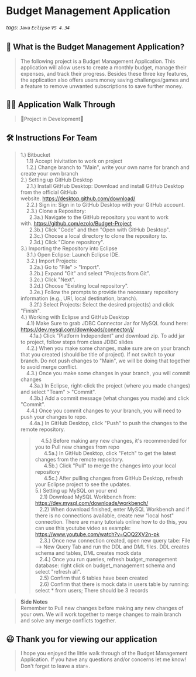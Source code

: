 # Budget Management Application

###### tags: `Java` `Eclipse` `VS 4.34`

## 📝 What is the Budget Management Application?
> The following project is a Budget Management Application. This application will allow users to create a monthly budget, manage their expenses, and track their progress.
> Besides these three key features, the application also offers users money saving challenges/games and a feature to remove unwanted subscriptions to save further money. 

## 👩‍🏫 Application Walk Through
> 🚧Project in Development🚧

## 🛠️ Instructions For Team 
>1.) Bitbucket<br>
>&nbsp;&nbsp;&nbsp; 1.1) Accept Inivitation to work on project<br>
>&nbsp;&nbsp;&nbsp; 1.2.) Change branch to "Main", write your own name for branch and create your own branch<br>
>2.) Setting up GitHub Desktop <br>
>&nbsp;&nbsp;&nbsp; 2.1.) Install GitHub Desktop: Download and install GitHub Desktop from the official GitHub website. https://desktop.github.com/download/<br>
>&nbsp;&nbsp;&nbsp; 2.2.) Sign in: Sign in to GitHub Desktop with your GitHub account. <br>
>&nbsp;&nbsp;&nbsp; 2.3.) Clone a Repository:<br>
>&nbsp;&nbsp;&nbsp;&nbsp;&nbsp; 2.3a.) Navigate to the GitHub repository you want to work with. https://github.com/ezolo/Budget-Project<br>
>&nbsp;&nbsp;&nbsp;&nbsp;&nbsp; 2.3b.) Click "Code" and then "Open with GitHub Desktop".<br>
>&nbsp;&nbsp;&nbsp;&nbsp;&nbsp; 2.3c.) Choose a local directory to clone the repository to.<br>
>&nbsp;&nbsp;&nbsp;&nbsp;&nbsp; 2.3d.) Click "Clone repository".<br>
> 3.)  Importing the Repository into Eclipse <br>
>&nbsp;&nbsp;&nbsp; 3.1.) Open Eclipse: Launch Eclipse IDE.<br>
>&nbsp;&nbsp;&nbsp; 3.2.) Import Projects:<br>
>&nbsp;&nbsp;&nbsp;&nbsp;&nbsp; 3.2a.) Go to "File" > "Import".<br>
>&nbsp;&nbsp;&nbsp;&nbsp;&nbsp; 3.2b.) Expand "Git" and select "Projects from Git".<br>
>&nbsp;&nbsp;&nbsp;&nbsp;&nbsp; 3.2c.) Click "Next".<br>
>&nbsp;&nbsp;&nbsp;&nbsp;&nbsp; 3.2d.) Choose "Existing local repository".<br>
>&nbsp;&nbsp;&nbsp;&nbsp;&nbsp; 3.2e.) Follow the prompts to provide the necessary repository information (e.g., URI, local destination, branch).<br>
>&nbsp;&nbsp;&nbsp;&nbsp;&nbsp; 3.2f.) Select Projects: Select the desired project(s) and click "Finish".<br>
>4.) Working with Eclipse and GitHub Desktop <br>
>&nbsp;&nbsp;&nbsp; 4.1) Make Sure to grab JDBC Connector Jar for MySQL found here: https://dev.mysql.com/downloads/connector/j/<br>
>&nbsp;&nbsp;&nbsp;&nbsp;&nbsp;  4.1a.) Click "Platform Independent" and download zip. To add jar to project, follow steps from class JDBC slides<br>
>&nbsp;&nbsp;&nbsp; 4.2.) When you make some changes, make sure are on your branch that you created (should be title of project). If not switch to your branch. Do not push changes to "Main", we will be doing that together to avoid merge conflict. <br>
>&nbsp;&nbsp;&nbsp; 4.3.) Once you make some changes in your branch, you will commit changes<br>
>&nbsp;&nbsp;&nbsp;&nbsp;&nbsp; 4.3a.) In Eclipse, right-click the project (where you made changes) and select "Team" > "Commit".<br>
>&nbsp;&nbsp;&nbsp;&nbsp;&nbsp; 4.3b.) Add a commit message (what changes you made) and click "Commit".<br>
>&nbsp;&nbsp;&nbsp; 4.4.) Once you commit changes to your branch, you will need to push your changes to repo.<br>
>&nbsp;&nbsp;&nbsp;&nbsp;&nbsp; 4.4a.) In GitHub Desktop, click "Push" to push the changes to the remote repository.<br>
>>&nbsp;&nbsp;&nbsp; 4.5.) Before making any new changes, it's recommended for you to Pull new changes from repo<br>
>&nbsp;&nbsp;&nbsp;&nbsp;&nbsp; 4.5a.) In GitHub Desktop, click "Fetch" to get the latest changes from the remote repository.<br>
>&nbsp;&nbsp;&nbsp;&nbsp;&nbsp; 4.5b.) Click "Pull" to merge the changes into your local repository<br>
>&nbsp;&nbsp;&nbsp;&nbsp;&nbsp; 4.5c.) After pulling changes from GitHub Desktop, refresh your Eclipse project to see the updates. <br>
>5.) Setting up MySQL on your end<br>
> &nbsp;&nbsp;&nbsp;2.1) Download MySQL Workbench from: https://dev.mysql.com/downloads/workbench/<br>
> &nbsp;&nbsp;&nbsp;2.2) When download finished, enter MySQL Workbench and if there is no connections available, create new "local host" connection. There are many tutorials online how to do this, you can use this youtube video as example: https://www.youtube.com/watch?v=QOQ2XV2n-pk<br>
> &nbsp;&nbsp;&nbsp;2.3.) Once new connection created, open new query tabe: File --> New Query Tab and run the DDL and DML files. DDL creates schema and tables, DML creates mock data<br>
> &nbsp;&nbsp;&nbsp;2.4.) Once you run queries, refresh budget_management database: right click on budget_management schema and select "refresh all". <br>
> &nbsp;&nbsp;&nbsp;2.5) Confirm that 6 tables have been created<br>
> &nbsp;&nbsp;&nbsp;2.6) Confirm that there is mock data in users table by running: select * from users; There should be 3 records<br>

> **Side Notes**<br>
> Remember to Pull new changes before making any new changes of your own.
> We will work together to merge changes to main branch and solve any merge conflicts together.

## 😃 Thank you for viewing our application ##
> I hope you enjoyed the little walk through of the Budget Management Application. If you have any questions and/or concerns let me know! Don't forget to leave a star⭐️.
